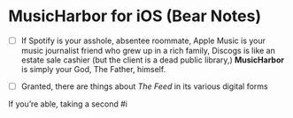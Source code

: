 # MusicHarbor for iOS (Bear Notes)
- [ ] If Spotify is your asshole, absentee roommate, Apple Music is your music journalist friend who grew up in a rich family, Discogs is like an estate sale cashier (but the client is a dead public library,) **MusicHarbor** is simply your God, The Father, himself.

- [ ] Granted, there are things about *The Feed* in its various digital forms 


If you’re able, taking a second #i
